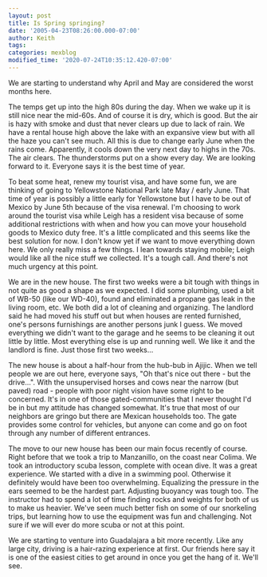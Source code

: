 ```yaml
---
layout: post
title: Is Spring springing?
date: '2005-04-23T08:26:00.000-07:00'
author: Keith
tags:
categories: mexblog
modified_time: '2020-07-24T10:35:12.420-07:00'
---
```

We are starting to understand why April and May are considered the worst
months here.

The temps get up into the high 80s during the day. When we
wake up it is still nice near the mid-60s. And of course it is dry,
which is good. But the air is hazy with smoke and dust that never clears
up due to lack of rain. We have a rental house high above the lake with
an expansive view but with all the haze you can't see much. All this is
due to change early June when the rains come. Apparently, it cools down
the very next day to highs in the 70s. The air clears. The thunderstorms
put on a show every day. We are looking forward to it. Everyone says it
is the best time of year.

To beat some heat, renew my tourist visa, and have some fun, we are
thinking of going to Yellowstone National Park late May / early June.
That time of year is possibly a little early for Yellowstone but I have
to be out of Mexico by June 5th because of the visa renewal. I'm
choosing to work around the tourist visa while Leigh has a resident visa
because of some additional restrictions with when and how you can move
your household goods to Mexico duty free. It's a little complicated and
this seems like the best solution for now. I don't know yet if we want
to move everything down here. We only really miss a few things. I lean
towards staying mobile; Leigh would like all the nice stuff we
collected. It's a tough call. And there's not much urgency at this
point.

We are in the new house. The first two weeks were a bit tough with
things in not quite as good a shape as we expected. I did some plumbing,
used a bit of WB-50 (like our WD-40), found and eliminated a propane gas
leak in the living room, etc. We both did a lot of cleaning and
organizing. The landlord said he had moved his stuff out but when houses
are rented furnished, one's persons furnishings are another persons junk
I guess. We moved everything we didn't want to the garage and he seems
to be cleaning it out little by little. Most everything else is up and
running well. We like it and the landlord is fine. Just those first two
weeks...

The new house is about a half-hour from the hub-bub in Ajijic. When we
tell people we are out here, everyone says, "Oh that's nice out there -
but the drive...". With the unsupervised horses and cows near the narrow
(but paved) road - people with poor night vision have some right to be
concerned. It's in one of those gated-communities that I never thought
I'd be in but my attitude has changed somewhat. It's true that most of
our neighbors are gringo but there are Mexican households too. The gate
provides some control for vehicles, but anyone can come and go on foot
through any number of different entrances.

The move to our new house has been our main focus recently of course.
Right before that we took a trip to Manzanillo, on the coast near
Colima. We took an introductory scuba lesson, complete with ocean dive.
It was a great experience. We started with a dive in a swimming pool.
Otherwise it definitely would have been too overwhelming. Equalizing the
pressure in the ears seemed to be the hardest part. Adjusting buoyancy
was tough too. The instructor had to spend a lot of time finding rocks
and weights for both of us to make us heavier. We've seen much better
fish on some of our snorkeling trips, but learning how to use the
equipment was fun and challenging. Not sure if we will ever do more
scuba or not at this point.

We are starting to venture into Guadalajara a bit more recently. Like
any large city, driving is a hair-razing experience at first. Our
friends here say it is one of the easiest cities to get around in once
you get the hang of it. We'll see.
